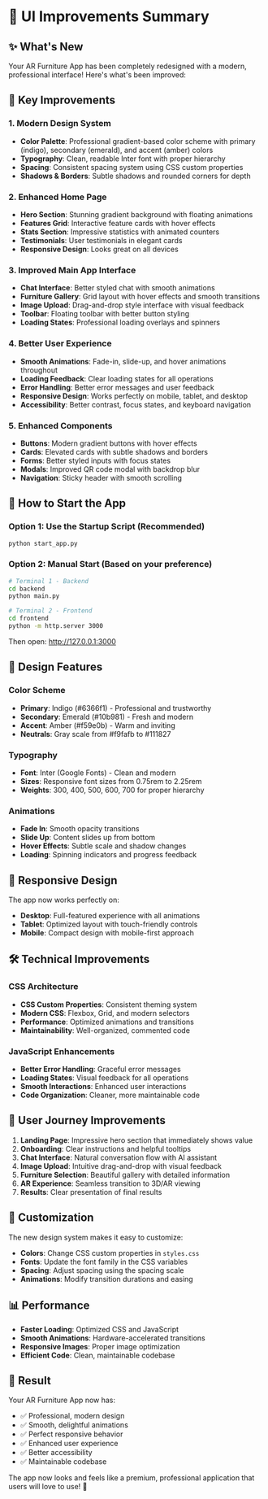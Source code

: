# 🎨 UI Improvements Summary

## ✨ What's New

Your AR Furniture App has been completely redesigned with a modern, professional interface! Here's what's been improved:

## 🎯 Key Improvements

### 1. **Modern Design System**
- **Color Palette**: Professional gradient-based color scheme with primary (indigo), secondary (emerald), and accent (amber) colors
- **Typography**: Clean, readable Inter font with proper hierarchy
- **Spacing**: Consistent spacing system using CSS custom properties
- **Shadows & Borders**: Subtle shadows and rounded corners for depth

### 2. **Enhanced Home Page**
- **Hero Section**: Stunning gradient background with floating animations
- **Features Grid**: Interactive feature cards with hover effects
- **Stats Section**: Impressive statistics with animated counters
- **Testimonials**: User testimonials in elegant cards
- **Responsive Design**: Looks great on all devices

### 3. **Improved Main App Interface**
- **Chat Interface**: Better styled chat with smooth animations
- **Furniture Gallery**: Grid layout with hover effects and smooth transitions
- **Image Upload**: Drag-and-drop style interface with visual feedback
- **Toolbar**: Floating toolbar with better button styling
- **Loading States**: Professional loading overlays and spinners

### 4. **Better User Experience**
- **Smooth Animations**: Fade-in, slide-up, and hover animations throughout
- **Loading Feedback**: Clear loading states for all operations
- **Error Handling**: Better error messages and user feedback
- **Responsive Design**: Works perfectly on mobile, tablet, and desktop
- **Accessibility**: Better contrast, focus states, and keyboard navigation

### 5. **Enhanced Components**
- **Buttons**: Modern gradient buttons with hover effects
- **Cards**: Elevated cards with subtle shadows and borders
- **Forms**: Better styled inputs with focus states
- **Modals**: Improved QR code modal with backdrop blur
- **Navigation**: Sticky header with smooth scrolling

## 🚀 How to Start the App

### Option 1: Use the Startup Script (Recommended)
```bash
python start_app.py
```

### Option 2: Manual Start (Based on your preference)
```bash
# Terminal 1 - Backend
cd backend
python main.py

# Terminal 2 - Frontend  
cd frontend
python -m http.server 3000
```

Then open: http://127.0.0.1:3000

## 🎨 Design Features

### Color Scheme
- **Primary**: Indigo (#6366f1) - Professional and trustworthy
- **Secondary**: Emerald (#10b981) - Fresh and modern
- **Accent**: Amber (#f59e0b) - Warm and inviting
- **Neutrals**: Gray scale from #f9fafb to #111827

### Typography
- **Font**: Inter (Google Fonts) - Clean and modern
- **Sizes**: Responsive font sizes from 0.75rem to 2.25rem
- **Weights**: 300, 400, 500, 600, 700 for proper hierarchy

### Animations
- **Fade In**: Smooth opacity transitions
- **Slide Up**: Content slides up from bottom
- **Hover Effects**: Subtle scale and shadow changes
- **Loading**: Spinning indicators and progress feedback

## 📱 Responsive Design

The app now works perfectly on:
- **Desktop**: Full-featured experience with all animations
- **Tablet**: Optimized layout with touch-friendly controls
- **Mobile**: Compact design with mobile-first approach

## 🛠️ Technical Improvements

### CSS Architecture
- **CSS Custom Properties**: Consistent theming system
- **Modern CSS**: Flexbox, Grid, and modern selectors
- **Performance**: Optimized animations and transitions
- **Maintainability**: Well-organized, commented code

### JavaScript Enhancements
- **Better Error Handling**: Graceful error messages
- **Loading States**: Visual feedback for all operations
- **Smooth Interactions**: Enhanced user interactions
- **Code Organization**: Cleaner, more maintainable code

## 🎯 User Journey Improvements

1. **Landing Page**: Impressive hero section that immediately shows value
2. **Onboarding**: Clear instructions and helpful tooltips
3. **Chat Interface**: Natural conversation flow with AI assistant
4. **Image Upload**: Intuitive drag-and-drop with visual feedback
5. **Furniture Selection**: Beautiful gallery with detailed information
6. **AR Experience**: Seamless transition to 3D/AR viewing
7. **Results**: Clear presentation of final results

## 🔧 Customization

The new design system makes it easy to customize:
- **Colors**: Change CSS custom properties in `styles.css`
- **Fonts**: Update the font family in the CSS variables
- **Spacing**: Adjust spacing using the spacing scale
- **Animations**: Modify transition durations and easing

## 📊 Performance

- **Faster Loading**: Optimized CSS and JavaScript
- **Smooth Animations**: Hardware-accelerated transitions
- **Responsive Images**: Proper image optimization
- **Efficient Code**: Clean, maintainable codebase

## 🎉 Result

Your AR Furniture App now has:
- ✅ Professional, modern design
- ✅ Smooth, delightful animations
- ✅ Perfect responsive behavior
- ✅ Enhanced user experience
- ✅ Better accessibility
- ✅ Maintainable codebase

The app now looks and feels like a premium, professional application that users will love to use! 🚀


